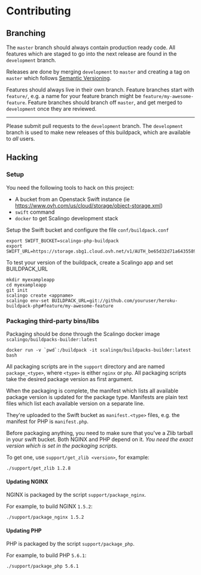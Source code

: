 # Contributing

## Branching

The `master` branch should always contain production ready code. All
features which are staged to go into the next release are found in the
`development` branch.

Releases are done by merging `development` to `master` and creating a
tag on `master` which follows [Semantic Versioning][].

[Semantic Versioning]: http://semver.org

Features should always live in their own branch. Feature branches start
with `feature/`, e.g. a name for your feature branch might be `feature/my-awesome-feature`.
Feature branches should branch off `master`, and get merged to
`development` once they are reviewed.

* * *

Please submit pull requests to the `development` branch. The
`development` branch is used to make new releases of this buildpack,
which are available to _all_ users.

## Hacking

### Setup

You need the following tools to hack on this project:

* A bucket from an Openstack Swift instance (ie https://www.ovh.com/us/cloud/storage/object-storage.xml)
* `swift` command
* `docker` to get Scalingo development stack

Setup the Swift bucket and configure the file `conf/buildpack.conf`

```
export SWIFT_BUCKET=scalingo-php-buildpack
export SWIFT_URL=https://storage.sbg1.cloud.ovh.net/v1/AUTH_be65d32d71a6435589a419eac98613f2/${SWIFT_BUCKET}
```

To test your version of the buildpack, create a Scalingo app and set BUILDPACK_URL

```
mkdir myexampleapp
cd myexampleapp
git init
scalingo create <appname>
scalingo env-set BUILDPACK_URL=git://github.com/youruser/heroku-buildpack-php#feature/my-awesome-feature
```

### Packaging third-party bins/libs

Packaging should be done through the Scalingo docker image `scalingo/buildpacks-builder:latest`

```
docker run -v `pwd`:/buildpack -it scalingo/buildpacks-builder:latest bash
```

All packaging scripts are in the `support` directory and are named
`package_<type>`, where `<type>` is either `nginx` or `php`. All
packaging scripts take the desired package version as first argument.

When the packaging is complete, the manifest which lists all available
package version is updated for the package type. Manifests are plain
text files which list each available version on a separate line. 

They're uploaded to the Swift bucket as `manifest.<type>` files, 
e.g. the manifest for PHP is `manifest.php`.

Before packaging anything, you need to make sure that you've a Zlib
tarball in your swift bucket. Both NGINX and PHP depend on it. _You need
the exact version which is set in the packaging scripts._

To get one, use `support/get_zlib <version>`, for example:

    ./support/get_zlib 1.2.8

#### Updating NGINX

NGINX is packaged by the script `support/package_nginx`.

For example, to build NGINX `1.5.2`:

    ./support/package_nginx 1.5.2

#### Updating PHP

PHP is packaged by the script `support/package_php`.

For example, to build PHP `5.6.1`:

    ./support/package_php 5.6.1

